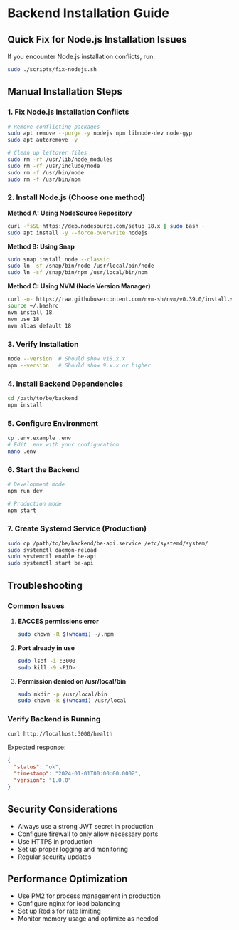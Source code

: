 # Backend Installation Guide

## Quick Fix for Node.js Installation Issues

If you encounter Node.js installation conflicts, run:

```bash
sudo ./scripts/fix-nodejs.sh
```

## Manual Installation Steps

### 1. Fix Node.js Installation Conflicts

```bash
# Remove conflicting packages
sudo apt remove --purge -y nodejs npm libnode-dev node-gyp
sudo apt autoremove -y

# Clean up leftover files
sudo rm -rf /usr/lib/node_modules
sudo rm -rf /usr/include/node
sudo rm -f /usr/bin/node
sudo rm -f /usr/bin/npm
```

### 2. Install Node.js (Choose one method)

**Method A: Using NodeSource Repository**
```bash
curl -fsSL https://deb.nodesource.com/setup_18.x | sudo bash -
sudo apt install -y --force-overwrite nodejs
```

**Method B: Using Snap**
```bash
sudo snap install node --classic
sudo ln -sf /snap/bin/node /usr/local/bin/node
sudo ln -sf /snap/bin/npm /usr/local/bin/npm
```

**Method C: Using NVM (Node Version Manager)**
```bash
curl -o- https://raw.githubusercontent.com/nvm-sh/nvm/v0.39.0/install.sh | bash
source ~/.bashrc
nvm install 18
nvm use 18
nvm alias default 18
```

### 3. Verify Installation

```bash
node --version  # Should show v18.x.x
npm --version   # Should show 9.x.x or higher
```

### 4. Install Backend Dependencies

```bash
cd /path/to/be/backend
npm install
```

### 5. Configure Environment

```bash
cp .env.example .env
# Edit .env with your configuration
nano .env
```

### 6. Start the Backend

```bash
# Development mode
npm run dev

# Production mode
npm start
```

### 7. Create Systemd Service (Production)

```bash
sudo cp /path/to/be/backend/be-api.service /etc/systemd/system/
sudo systemctl daemon-reload
sudo systemctl enable be-api
sudo systemctl start be-api
```

## Troubleshooting

### Common Issues

1. **EACCES permissions error**
   ```bash
   sudo chown -R $(whoami) ~/.npm
   ```

2. **Port already in use**
   ```bash
   sudo lsof -i :3000
   sudo kill -9 <PID>
   ```

3. **Permission denied on /usr/local/bin**
   ```bash
   sudo mkdir -p /usr/local/bin
   sudo chown -R $(whoami) /usr/local
   ```

### Verify Backend is Running

```bash
curl http://localhost:3000/health
```

Expected response:
```json
{
  "status": "ok",
  "timestamp": "2024-01-01T00:00:00.000Z",
  "version": "1.0.0"
}
```

## Security Considerations

- Always use a strong JWT secret in production
- Configure firewall to only allow necessary ports
- Use HTTPS in production
- Set up proper logging and monitoring
- Regular security updates

## Performance Optimization

- Use PM2 for process management in production
- Configure nginx for load balancing
- Set up Redis for rate limiting
- Monitor memory usage and optimize as needed